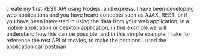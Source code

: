 create my first REST API using Nodejs, and express. I have been developing web applications and you have heard concepts such as AJAX, REST, or if you have been interested in using the data from your web application, in a mobile application or desktop application, in this example we will understand how this can be possible.
and in this simple example, I take for reference the rest API of movies, to make the petitions I used the application call postman
